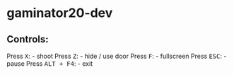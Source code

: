 # gaminator20-dev
 
## Controls: 
Press <kbd>X</kbd>: - shoot
Press <kbd>Z</kbd>: - hide / use door
Press <kbd>F</kbd>: - fullscreen
Press <kbd>ESC</kbd>: - pause
Press <kbd>ALT + F4</kbd>: - exit
